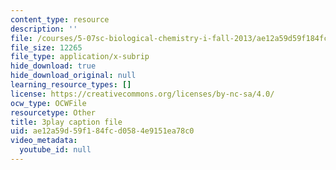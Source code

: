 ```yaml
---
content_type: resource
description: ''
file: /courses/5-07sc-biological-chemistry-i-fall-2013/ae12a59d59f184fcd0584e9151ea78c0_f-bMQdul6xI.srt
file_size: 12265
file_type: application/x-subrip
hide_download: true
hide_download_original: null
learning_resource_types: []
license: https://creativecommons.org/licenses/by-nc-sa/4.0/
ocw_type: OCWFile
resourcetype: Other
title: 3play caption file
uid: ae12a59d-59f1-84fc-d058-4e9151ea78c0
video_metadata:
  youtube_id: null
---
```

